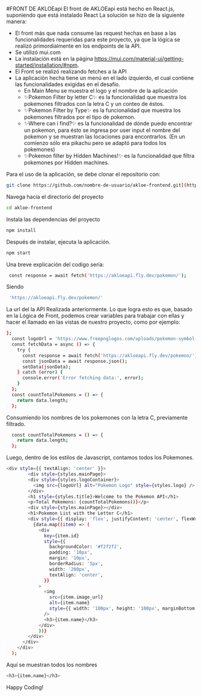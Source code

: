 #FRONT DE AKLOEapi
El front de AKLOEapi está hecho en React.js, suponiendo que está instalado React
La solución se hizo de la siguiente manera:
- El front más que nada consume las request hechas en base a las funcionalidades requeridas para este proyecto, ya que la lógica se realizó primordialmente en los endpoints de la API.
- Se utilizó mui.com
- La instalación está en la página https://mui.com/material-ui/getting-started/installation/#npm.
- El Front se realizó realizando fetches a la API
- La aplicación hecha tiene un menú en el lado izquierdo, el cual contiene las funcionalidades exigidas en el desafío.
  - En Main Menu se muestra el logo y el nombre de la aplicación
  - ✨Pokemon Filter by letter C✨ es la funcionalidad que muestra los pokemones filtrados con la letra C y un conteo de éstos.
  - ✨Pokemon Filter by Type✨ es la funcionalidad que muestra los pokemones filtrados por el tipo de pokemon.
  - ✨Where can i find?✨ es la funcionalidad de dónde puedo encontrar un pokemon, para ésto se ingresa por user input el nombre del pokemon y se muestran las locaciones para encontrarlos. (En un comienzo sólo era pikachu pero se adaptó para todos los pokemones)
  - ✨Pokemon filter by Hidden Machines!✨ es la funcionalidad que filtra pokemones por Hidden machines.

Para el uso de la aplicación, se debe clonar el repositorio con:

```sh
git clone https://github.com/nombre-de-usuario/akloe-frontend.git](https://github.com/julianramses/AKLOEfront.git
```

Navega hacia el directorio del proyecto
```sh
cd akloe-frontend
```
Instala las dependencias del proyecto
```sh
npm install
```
Después de instalar, ejecuta la aplicación.
```sh
npm start
```


Una breve explicación del codigo sería:
```sh
 const response = await fetch('https://akloeapi.fly.dev/pokemon/');
```
Siendo 
```sh
 'https://akloeapi.fly.dev/pokemon/' 
```
La url del la API Realizada anteriormente.
Lo que logra esto es que, basado en la Lógica de Front, podemos crear variables para trabajar con ellas y hacer el llamado en las vistas de nuestro proyecto, como por ejemplo:
```sh
};
  const logoUrl = 'https://www.freepnglogos.com/uploads/pokemon-symbol-logo-png-31.png';
  const fetchData = async () => {
    try {
      const response = await fetch('https://akloeapi.fly.dev/pokemon/');
      const jsonData = await response.json();
      setData(jsonData);
    } catch (error) {
      console.error('Error fetching data:', error);
    }
  };
  const countTotalPokemons = () => {
    return data.length;
  };
```
Consumiendo los nombres de los pokemones con la letra C, previamente filtrado.

```sh
  const countTotalPokemons = () => {
    return data.length;
  };
```
Luego, dentro de los estilos de Javascript, contamos todos los Pokemones.
```sh
<div style={{ textAlign: 'center' }}>
        <div style={styles.mainPage}>
        <div style={styles.logoContainer}>
          <img src={logoUrl} alt="Pokemon Logo" style={styles.logo} />
        </div>
        <h1 style={styles.title}>Welcome to the Pokemon API</h1>
        <p>Total Pokemons: {countTotalPokemons()}</p>
        <div style={styles.mainPage}></div>
        <h1>Pokemon List with the Letter C</h1>
        <div style={{ display: 'flex', justifyContent: 'center', flexWrap: 'wrap' }}>
          {data.map((item) => (
            <div
              key={item.id}
              style={{
                backgroundColor: '#f2f2f2',
                padding: '10px',
                margin: '10px',
                borderRadius: '5px',
                width: '200px',
                textAlign: 'center',
              }}
            >
              <img
                src={item.image_url}
                alt={item.name}
                style={{ width: '100px', height: '100px', marginBottom: '10px' }}
              />
              <h3>{item.name}</h3>
            </div>
            ))}
        </div>
      </div>
    </div>
  );
```
Aquí se muestran todos los nombres
```sh
<h3>{item.name}</h3>
```

Happy Coding!


